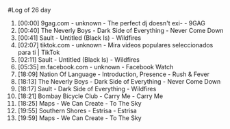 #Log of 26 day

1. [00:00] 9gag.com - unknown - The perfect dj doesn't exi- - 9GAG
1. [00:40] The Neverly Boys - Dark Side of Everything - Never Come Down
1. [00:41] Sault - Untitled (Black Is) - Wildfires
1. [02:07] tiktok.com - unknown - Mira videos populares seleccionados para ti | TikTok
1. [02:11] Sault - Untitled (Black Is) - Wildfires
1. [05:35] m.facebook.com - unknown - Facebook Watch
1. [18:09] Nation Of Language - Introduction, Presence - Rush & Fever
1. [18:13] The Neverly Boys - Dark Side of Everything - Never Come Down
1. [18:17] Sault - Dark Side of Everything - Wildfires
1. [18:21] Bombay Bicycle Club - Carry Me - Carry Me
1. [18:25] Maps - We Can Create - To The Sky
1. [19:55] Southern Shores - Estrisa - Estrisa
1. [19:59] Maps - We Can Create - To The Sky
